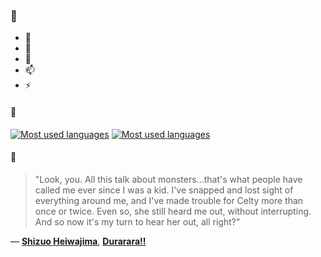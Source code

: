 ### 👋

- 🔭
- 🌱
- 💬
- 📫
- ⚡

#### 🧏

[![Most used languages](https://github-readme-stats-aynah.vercel.app/api/top-langs/?username=aynh&theme=solarized-dark&langs_count=6&layout=compact&hide_title=true)](https://github.com/anuraghazra/github-readme-stats#gh-dark-mode-only)
[![Most used languages](https://github-readme-stats-aynah.vercel.app/api/top-langs/?username=aynh&theme=solarized-light&langs_count=6&layout=compact&hide_title=true)](https://github.com/anuraghazra/github-readme-stats#gh-light-mode-only)

#### 💬

> "Look, you.  All this talk about monsters...that's what people have called me ever since I was a kid.  I've snapped and lost sight of everything around me, and I've made trouble for Celty more than once or twice.  Even so, she still heard me out, without interrupting.  And so now it's my turn to hear her out, all right?"

&mdash; [**Shizuo Heiwajima**](https://myanimelist.net/character.php?q=Shizuo%20Heiwajima&cat=character), [**Durarara!!**](https://myanimelist.net/search/all?q=Durarara!!&cat=all)
